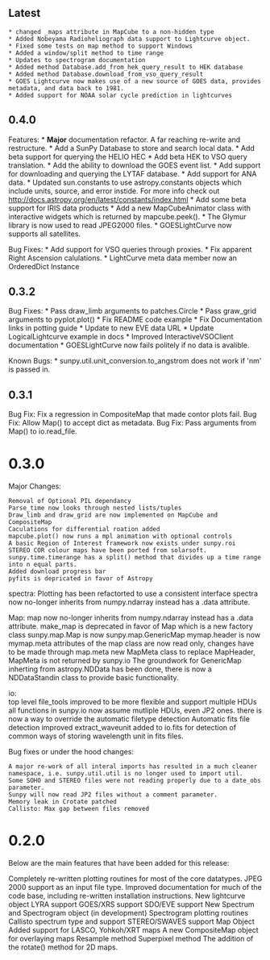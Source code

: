 Latest
------

    * changed _maps attribute in MapCube to a non-hidden type
    * Added Nobeyama Radioheliograph data support to Lightcurve object.
    * Fixed some tests on map method to support Windows
    * Added a window/split method to time range
    * Updates to spectrogram documentation
    * Added method Database.add_from_hek_query_result to HEK database
    * Added method Database.download_from_vso_query_result
    * GOES Lightcurve now makes use of a new source of GOES data, provides metadata, and data back to 1981.
    * Added support for NOAA solar cycle prediction in lightcurves

0.4.0
-----
Features:
    * **Major** documentation refactor. A far reaching re-write and restructure.
    * Add a SunPy Database to store and search local data.
    * Add beta support for querying the HELIO HEC
    * Add beta HEK to VSO query translation.
    * Add the ability to download the GOES event list.
    * Add support for downloading and querying the LYTAF database.
    * Add support for ANA data.
    * Updated sun.constants to use astropy.constants objects which include units, source,
    and error instide. For more info check out http://docs.astropy.org/en/latest/constants/index.html
    * Add some beta support for IRIS data products
    * Add a new MapCubeAnimator class with interactive widgets which is returned by mapcube.peek().
    * The Glymur library is now used to read JPEG2000 files.
    * GOESLightCurve now supports all satellites.

Bug Fixes:
    * Add support for VSO queries through proxies.
    * Fix apparent Right Ascension calulations.
    * LightCurve meta data member now an OrderedDict Instance

0.3.2
-----
Bug Fixes:
    * Pass draw_limb arguments to patches.Circle
    * Pass graw_grid arguments to pyplot.plot()
    * Fix README code example
    * Fix Documentation links in potting guide
    * Update to new EVE data URL
    * Update LogicalLightcurve example in docs
    * Improved InteractiveVSOClient documentation
    * GOESLightCurve now fails politely if no data is avalible.

Known Bugs:
    * sunpy.util.unit_conversion.to_angstrom does not work if 'nm' is passed in.

0.3.1
-----
Bug Fix: Fix a regression in CompositeMap that made contor plots fail.
Bug Fix: Allow Map() to accept dict as metadata.
Bug Fix: Pass arguments from Map() to io.read_file.

0.3.0
=====
Major Changes:

    Removal of Optional PIL dependancy
    Parse_time now looks through nested lists/tuples
    Draw_limb and draw_grid are now implemented on MapCube and CompositeMap
    Caculations for differential roation added
    mapcube.plot() now runs a mpl animation with optional controls
    A basic Region of Interest framework now exists under sunpy.roi
    STEREO COR colour maps have been ported from solarsoft.
    sunpy.time.timerange has a split() method that divides up a time range into n equal parts.
    Added download progress bar
    pyfits is depricated in favor of Astropy
    
spectra:
    Plotting has been refactorted to use a consistent interface
    spectra now no-longer inherits from numpy.ndarray instead has a .data attribute.

Map:
    map now no-longer inherits from numpy.ndarray instead has a .data attribute.
    make_map is deprecated in favor of Map which is a new factory class
    sunpy.map.Map is now sunpy.map.GenericMap
    mymap.header is now mymap.meta
    attributes of the map class are now read only, changes have to be made through map.meta
    new MapMeta class to replace MapHeader, MapMeta is not returned by sunpy.io
    The groundwork for GenericMap inherting from astropy.NDData has been done,
        there is now a NDDataStandin class to provide basic functionality.
    
io:  
    top level file_tools improved to be more flexible and support multiple HDUs
    all functions in sunpy.io now assume mutliple HDUs, even JP2 ones.
    there is now a way to override the automatic filetype detection
    Automatic fits file detection improved
    extract_waveunit added to io.fits for detection of common ways of storing
        wavelength unit in fits files.
      

Bug fixes or under the hood changes:

    A major re-work of all interal imports has resulted in a much cleaner namespace, i.e. sunpy.util.util is no longer used to import util.
    Some SOHO and STEREO files were not reading properly due to a date_obs parameter.
    Sunpy will now read JP2 files without a comment parameter.
    Memory leak in Crotate patched
    Callisto: Max gap between files removed

0.2.0
=====
Below are the main features that have been added for this release:

Completely re-written plotting routines for most of the core datatypes.
JPEG 2000 support as an input file type.
Improved documentation for much of the code base, including re-written installation instructions.
New lightcurve object
    LYRA support
    GOES/XRS support
    SDO/EVE support
New Spectrum and Spectrogram object (in development)
    Spectrogram plotting routines
    Callisto spectrum type and support
    STEREO/SWAVES support
Map Object
    Added support for LASCO, Yohkoh/XRT maps
    A new CompositeMap object for overlaying maps
    Resample method
    Superpixel method
    The addition of the rotate() method for 2D maps.
